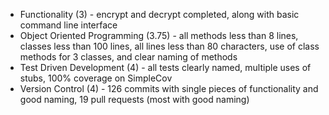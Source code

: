 * Functionality (3) - encrypt and decrypt completed, along with basic command line interface
* Object Oriented Programming (3.75) - all methods less than 8 lines, classes less than 100 lines, all lines less than 80 characters, use of class methods for 3 classes, and clear naming of methods
* Test Driven Development (4) - all tests clearly named, multiple uses of stubs, 100% coverage on SimpleCov
* Version Control (4) - 126 commits with single pieces of functionality and good naming, 19 pull requests (most with good naming)
